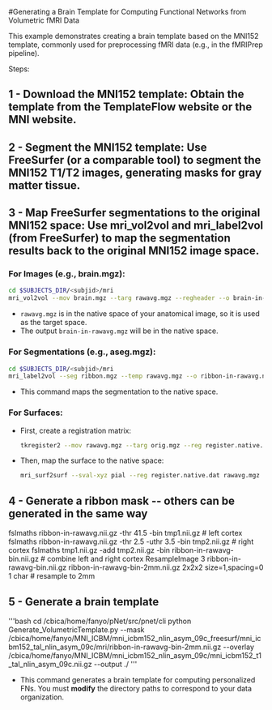 #Generating a Brain Template for Computing Functional Networks from Volumetric fMRI Data

This example demonstrates creating a brain template based on the MNI152 template, commonly used for preprocessing fMRI data (e.g., in the fMRIPrep pipeline).

Steps:

## 1 - Download the MNI152 template: Obtain the template from the TemplateFlow website or the MNI website.

## 2 - Segment the MNI152 template: Use FreeSurfer (or a comparable tool) to segment the MNI152 T1/T2 images, generating masks for gray matter tissue.

## 3 - Map FreeSurfer segmentations to the original MNI152 space: Use mri_vol2vol and mri_label2vol (from FreeSurfer) to map the segmentation results back to the original MNI152 image space.

### For Images (e.g., brain.mgz):
   ```bash
   cd $SUBJECTS_DIR/<subjid>/mri
   mri_vol2vol --mov brain.mgz --targ rawavg.mgz --regheader --o brain-in-rawavg.nii.gz --no-save-reg
   ```
   - `rawavg.mgz` is in the native space of your anatomical image, so it is used as the target space.
   - The output `brain-in-rawavg.mgz` will be in the native space.

### For Segmentations (e.g., aseg.mgz):
   ```bash
   cd $SUBJECTS_DIR/<subjid>/mri
   mri_label2vol --seg ribbon.mgz --temp rawavg.mgz --o ribbon-in-rawavg.nii.gz --regheader ribbon.mgz
   ```
   - This command maps the segmentation to the native space.

### For Surfaces:
   - First, create a registration matrix:
     ```bash
     tkregister2 --mov rawavg.mgz --targ orig.mgz --reg register.native.dat --noedit --regheader
     ```
   - Then, map the surface to the native space:
     ```bash
     mri_surf2surf --sval-xyz pial --reg register.native.dat rawavg.mgz --tval lh.pial.native --tval-xyz rawavg.mgz --hemi lh --s subjectname
     ```
## 4 - Generate a ribbon mask -- others can be generated in the same way
fslmaths ribbon-in-rawavg.nii.gz -thr 41.5 -bin tmp1.nii.gz         # left cortex
fslmaths ribbon-in-rawavg.nii.gz -thr 2.5 -uthr 3.5 -bin tmp2.nii.gz    # right cortex
fslmaths tmp1.nii.gz -add tmp2.nii.gz -bin ribbon-in-rawavg-bin.nii.gz  # combine left and right cortex
ResampleImage 3 ribbon-in-rawavg-bin.nii.gz ribbon-in-rawavg-bin-2mm.nii.gz 2x2x2 size=1,spacing=0 1 char  # resample to 2mm

## 5 - Generate a brain template
'''bash
cd /cbica/home/fanyo/pNet/src/pnet/cli
python Generate_VolumetricTemplate.py 
--mask /cbica/home/fanyo/MNI_ICBM/mni_icbm152_nlin_asym_09c_freesurf/mni_icbm152_tal_nlin_asym_09c/mri/ribbon-in-rawavg-bin-2mm.nii.gz 
--overlay /cbica/home/fanyo/MNI_ICBM/mni_icbm152_nlin_asym_09c/mni_icbm152_t1_tal_nlin_asym_09c.nii.gz 
--output ./
'''
- This command generates a brain template for computing personalized FNs. You must **modify** the directory paths to correspond to your data organization.
